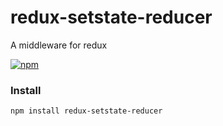 # redux-setstate-reducer
A middleware for redux

[![npm](https://img.shields.io/npm/v/redux-setstate-reducer.svg)](https://www.npmjs.com/package/redux-setstate-reducer)

### Install
```
npm install redux-setstate-reducer
```
